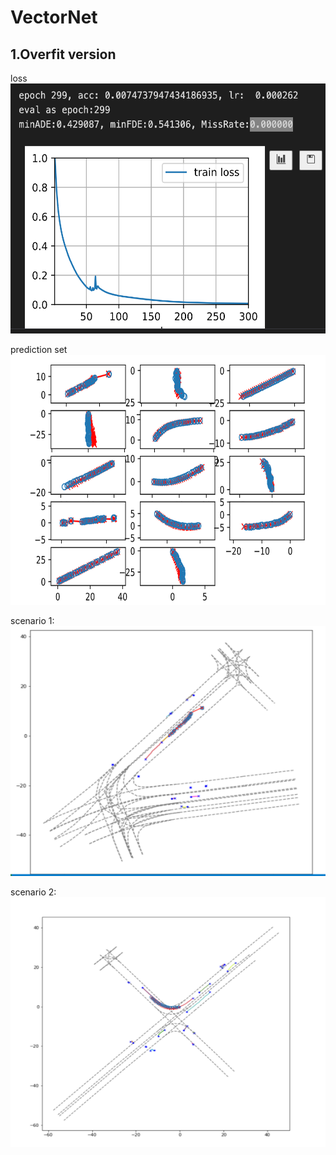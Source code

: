 # VectorNet

## 1.Overfit version
loss
<img src=https://github.com/xilinnancheng/VectorNet/blob/main/overfit_result/loss.png width = "600" height="400"/><br/>  

prediction set
<img src=https://github.com/xilinnancheng/VectorNet/blob/main/overfit_result/trajectory_prediction_set.png width = "600" height="400"/><br/>  

scenario 1:
<img src=https://github.com/xilinnancheng/VectorNet/blob/main/overfit_result/scenario1.png width = "600" height="400"/><br/>  

scenario 2:
<img src=https://github.com/xilinnancheng/VectorNet/blob/main/overfit_result/scenario2.png width = "600" height="400"/><br/>  



